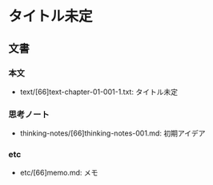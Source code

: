 # タイトル未定
## 文書
### 本文
- text/[66]text-chapter-01-001-1.txt: タイトル未定

### 思考ノート
- thinking-notes/[66]thinking-notes-001.md: 初期アイデア

### etc
- etc/[66]memo.md: メモ
